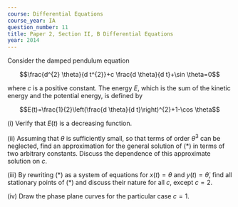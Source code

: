 ```yaml
---
course: Differential Equations
course_year: IA
question_number: 11
title: Paper 2, Section II, B Differential Equations
year: 2014
---
```




Consider the damped pendulum equation

$$\frac{d^{2} \theta}{d t^{2}}+c \frac{d \theta}{d t}+\sin \theta=0$$

where $c$ is a positive constant. The energy $E$, which is the sum of the kinetic energy and the potential energy, is defined by

$$E(t)=\frac{1}{2}\left(\frac{d \theta}{d t}\right)^{2}+1-\cos \theta$$

(i) Verify that $E(t)$ is a decreasing function.

(ii) Assuming that $\theta$ is sufficiently small, so that terms of order $\theta^{3}$ can be neglected, find an approximation for the general solution of $(*)$ in terms of two arbitrary constants. Discuss the dependence of this approximate solution on $c$.

(iii) By rewriting $(*)$ as a system of equations for $x(t)=\theta$ and $y(t)=\dot{\theta}$, find all stationary points of $(*)$ and discuss their nature for all $c$, except $c=2$.

(iv) Draw the phase plane curves for the particular case $c=1$.